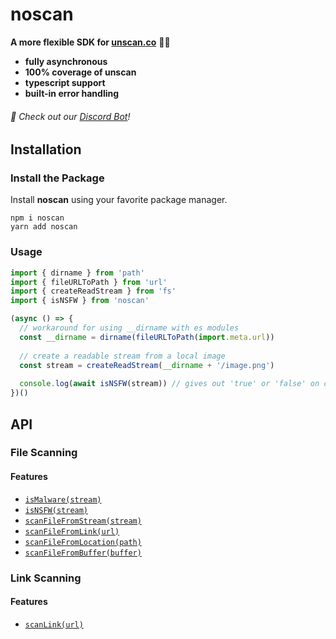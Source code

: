 # noscan

**A more flexible SDK for [unscan.co](https://unscan.co)** 🔞🔎

- **fully asynchronous**
- **100% coverage of unscan**
- **typescript support**
- **built-in error handling**

###### 🤖 Check out our [Discord Bot](https://discord.com/api/oauth2/authorize?client_id=911314267624587294&permissions=274878254080&scope=bot)!

## Installation

### Install the Package

Install **noscan** using your favorite package manager.

```sh-session
npm i noscan
yarn add noscan
```

### Usage

```js
import { dirname } from 'path'
import { fileURLToPath } from 'url'
import { createReadStream } from 'fs'
import { isNSFW } from 'noscan'

(async () => {
  // workaround for using __dirname with es modules
  const __dirname = dirname(fileURLToPath(import.meta.url))
  
  // create a readable stream from a local image
  const stream = createReadStream(__dirname + '/image.png')
  
  console.log(await isNSFW(stream)) // gives out 'true' or 'false' on console
})()
```

## API

### File Scanning

#### Features

- [`isMalware(stream)`]()
- [`isNSFW(stream)`]()
- [`scanFileFromStream(stream)`]()
- [`scanFileFromLink(url)`]()
- [`scanFileFromLocation(path)`]()
- [`scanFileFromBuffer(buffer)`]()

### Link Scanning

#### Features

- [`scanLink(url)`]()
